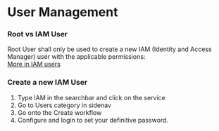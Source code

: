 # User Management


### Root vs IAM User
Root User shall only be used to create a new IAM (Identity and Access Manager) user with the applicable permissions:  
[More in IAM users](https://docs.aws.amazon.com/IAM/latest/UserGuide/introduction.html)

### Create a new IAM User
1. Type IAM in the searchbar and click on the service
1. Go to Users category in sidenav
1. Go onto the Create workflow
1. Configure and login to set your definitive password. 